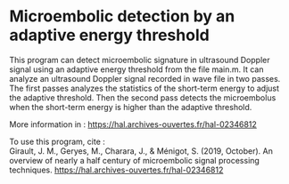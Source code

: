# Microembolic detection by an adaptive energy threshold

This program can detect microembolic signature in ultrasound Doppler signal using an adaptive energy threshold from the file main.m. It can analyze an ultrasound Doppler signal recorded in wave file in two passes. The first passes analyzes the statistics of the short-term energy to adjust the adaptive threshold. Then the second pass detects the microembolus when the short-term energy is higher than the adaptive threshold.

More information in : https://hal.archives-ouvertes.fr/hal-02346812

To use this program, cite : <br/>
Girault, J. M., Geryes, M., Charara, J., & Ménigot, S. (2019, October). An overview of nearly a half century of microembolic signal processing techniques. https://hal.archives-ouvertes.fr/hal-02346812